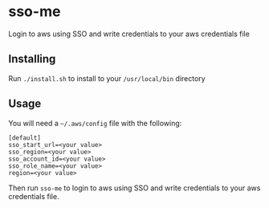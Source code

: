 # sso-me
Login to aws using SSO and write credentials to your aws credentials file

## Installing
Run `./install.sh` to install to your `/usr/local/bin` directory

## Usage

You will need a `~/.aws/config` file with the following:

```
[default]
sso_start_url=<your value>
sso_region=<your value>
sso_account_id=<your value>
sso_role_name=<your value>
region=<your value>
```

Then run `sso-me` to login to aws using SSO and write credentials to your aws credentials file.